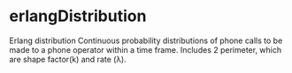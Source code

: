 # erlangDistribution
Erlang distribution
Continuous probability distributions of phone calls to be made to a phone operator within a time frame. Includes 2 perimeter, which are shape factor(k) and rate (λ). 
